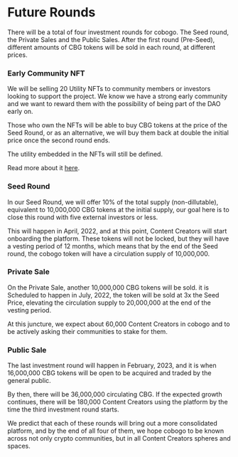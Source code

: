 # Future Rounds

There will be a total of four investment rounds for cobogo. The Seed round, the Private Sales and the Public Sales. After the first round (Pre-Seed), different amounts of CBG tokens will be sold in each round, at different prices.

### Early Community NFT

We will be selling 20 Utility NFTs to community members or investors looking to support the project. We know we have a strong early community and we want to reward them with the possibility of being part of the DAO early on.

Those who own the NFTs will be able to buy CBG tokens at the price of the Seed Round, or as an alternative, we will buy them back at double the initial price once the second round ends.

The utility embedded in the NFTs will still be defined.

Read more about it [here](community-nft.md).

### Seed Round

In our Seed Round, we will offer 10% of the total supply (non-dillutable), equivalent to 10,000,000 CBG tokens at the initial supply,  our goal here is to close this round with  five external investors or less.

This will happen in April, 2022, and at this point, Content Creators will start onboarding the platform. These tokens will not be locked, but they will have a vesting period of 12 months, which means that by the end of the Seed round, the cobogo token will have a circulation supply of 10,000,000.

### Private Sale

On the Private Sale, another 10,000,000 CBG tokens will be sold.  it is Scheduled to happen in July, 2022, the token will be sold at 3x the Seed Price, elevating the circulation supply to 20,000,000 at the end of the vesting period.&#x20;

At this juncture, we expect about 60,000 Content Creators in cobogo and to be actively asking their communities to stake for them.

### Public Sale

The last investment round will happen in February, 2023, and it is when 16,000,000 CBG tokens will be open to be acquired and traded by the general public.&#x20;

By then, there will be 36,000,000 circulating CBG. If the expected growth continues, there will be 180,000 Content Creators using the platform by the time the third investment round starts.

We predict that each of these rounds will bring out a more consolidated platform, and by the end of all four of them, we hope cobogo to be known across not only crypto communities, but in all Content Creators spheres and spaces.
